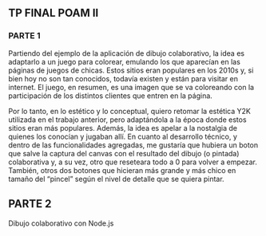 ## TP FINAL POAM II

### PARTE 1

Partiendo del ejemplo de la aplicación de dibujo colaborativo, la idea es adaptarlo a un juego para colorear, emulando los que aparecían en las páginas de juegos de chicas. Estos sitios eran populares en los 2010s y, si bien hoy no son tan conocidos, todavía existen y están para visitar en internet. El juego, en resumen, es una imagen que se va coloreando con la participación de los distintos clientes que entren en la página.

Por lo tanto, en lo estético y lo conceptual, quiero retomar la estética Y2K utilizada en el trabajo anterior, pero adaptándola a la época donde estos sitios eran más populares. Además, la idea es apelar a la nostalgia de quienes los conocían y jugaban allí. En cuanto al desarrollo técnico, y dentro de las funcionalidades agregadas, me gustaría que hubiera un boton que salve la captura del canvas con el resultado del dibujo (o pintada) colaborativa y, a su vez, otro que reseteara todo a 0 para volver a empezar. También, otros dos botones que hicieran más grande y más chico en tamaño del “pincel” según el nivel de detalle que se quiera pintar.


## PARTE 2

Dibujo colaborativo con Node.js
